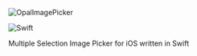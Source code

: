 ![OpalImagePicker](https://github.com/opalorange/OpalImagePicker/blob/master/Resources/OpalImagePickerPresentation.png)

![Swift](https://img.shields.io/badge/%20in-swift%203.0-orange.svg)

Multiple Selection Image Picker for iOS written in Swift
